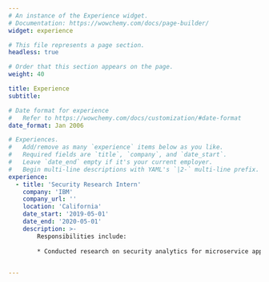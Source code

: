 ```yaml
---
# An instance of the Experience widget.
# Documentation: https://wowchemy.com/docs/page-builder/
widget: experience

# This file represents a page section.
headless: true

# Order that this section appears on the page.
weight: 40

title: Experience
subtitle:

# Date format for experience
#   Refer to https://wowchemy.com/docs/customization/#date-format
date_format: Jan 2006

# Experiences.
#   Add/remove as many `experience` items below as you like.
#   Required fields are `title`, `company`, and `date_start`.
#   Leave `date_end` empty if it's your current employer.
#   Begin multi-line descriptions with YAML's `|2-` multi-line prefix.
experience:
  - title: 'Security Research Intern'
    company: 'IBM'
    company_url: ''
    location: 'California'
    date_start: '2019-05-01'
    date_end: '2020-05-01'
    description: >-
        Responsibilities include:
        
        * Conducted research on security analytics for microservice applications in cloud services specifically container based applications

        
---
```

